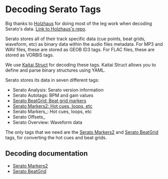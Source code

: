 # Decoding Serato Tags

Big thanks to [Holzhaus](https://github.com/Holzhaus) for doing most of the leg work when decoding Serato's data. [Link to Holzhaus's repo](https://github.com/Holzhaus/serato-tags).

Serato stores all of their track specific data (cue points, beat grids, waveform, etc) as binary data within the audio files metadata. For MP3 and WAV files, these are stored as GEOB ID3 tags. For FLAC files, these are stored as VORBIS tags.

We use [Kaitai Struct](https://kaitai.io/) for decoding these tags. Kaitai Struct allows you to define and parse binary structures using YAML.

Serato stores its data in seven different tags:

- Serato Analysis: Serato version information
- Serato Autotags: BPM and gain values
- [Serato BeatGrid: Beat grid markers](serato-beatgrid-tag.md)
- [Serato Markers2: Hot cues, loops, etc](serato-markers2-tag.md)
- Serato Markers\_: Hot cues, loops, etc
- Serato Offsets\_
- Serato Overview: Waveform data

The only tags that we need are the [Serato Markers2](serato-markers2-tag.md) and [Serato BeatGrid](serato-beatgrid-tag.md) tags, for converting the hot cues and beat grids.

## Decoding documentation

- [Serato Markers2](serato-markers2-tag.md)
- [Serato BeatGrid](serato-beatgrid-tag.md)
